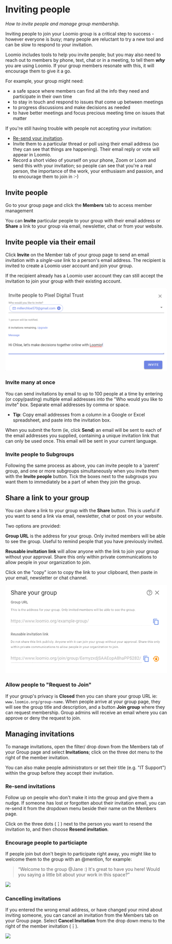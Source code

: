 # Inviting people
_How to invite people and manage group membership._

Inviting people to join your Loomio group is a critical step to success - however everyone is busy; many people are reluctant to try a new tool and can be slow to respond to your invitation.  

Loomio includes tools to help you invite people; but you may also need to reach out to members by phone, text, chat or in a meeting, to tell them ***why*** you are using Loomio. If your group members resonate with this, it will encourage them to give it a go.

For example, your group might need:
- a safe space where members can find all the info they need and participate in their own time
- to stay in touch and respond to issues that come up between meetings 
- to progress discussions and make decisions as needed
- to have better meetings and focus precious meeting time on issues that matter

If you're still having trouble with people not accepting your invitation: 
- [Re-send your invitation](#re-send-invitations).
- Invite them to a particular thread or poll using their email address (so they can see that things are happening). Their email reply or vote will appear in Loomio.
- Record a short video of yourself on your phone, Zoom or Loom and send this with your invitation; so people can see that you're a real person, the importance of the work, your enthusiasm and passion, and to encourage them to join in :-)

## Invite people

Go to your group page and click the **Members** tab to access member management

You can **Invite** particular people to your group with their email address or **Share** a link to your group via email, newsletter, chat or from your website.

## Invite people via their email

Click **Invite** on the Member tab of your group page to send an email invitation with a _single-use_ link to a person's email address.  The recipient is invited to create a Loomio user account and join your group.  

If the recipient already has a Loomio user account they can still accept the invitation to join your group with their existing account.

![](invite_member.png)

### Invite many at once

You can send invitations by email to up to 100 people at a time by entering (or copy/pasting) multiple email addresses into the "Who would you like to invite" box. Separate email addresses by comma or space. 

- **Tip**: Copy email addresses from a column in a Google or Excel spreadsheet, and paste into the invitation box.

When you submit the form (ie, click **Send**) an email will be sent to each of the email addresses you supplied, containing a unique invitation link that can only be used once. This email will be sent in your current language.

### Invite people to Subgroups

Following the same process as above, you can invite people to a 'parent' group, and one or more subgroups simultaneously when you invite them with the **Invite people** button. Tick the boxes next to the subgroups you want them to immediately be a part of when they join the group.

## Share a link to your group

You can share a link to your group with the **Share** button. This is useful if you want to send a link via email, newsletter, chat or post on your website.

Two options are provided:

**Group URL** is the address for your group. Only invited members will be able to see the group. Useful to remind people that you have previously invited. 

**Reusable invitation link** will allow anyone with the link to join your group without your approval.  Share this only within private communications to allow people in your organization to join.

Click on the "copy" icon to copy the link to your clipboard, then paste in your email, newsletter or chat channel.

![](share_group.png)

### Allow people to "Request to Join"

If your group's privacy is **Closed** then you can share your group URL ie: `www.loomio.org/group-name`. When people arrive at your group page, they will see the group title and description, and a button **Join group** where they can request membership. Group admins will receive an email where you can approve or deny the request to join.

## Managing invitations

To manage invitations, open the filter/ drop down from the Members tab of your Group page and select **Invitations**; click on the three dot menu to the right of the member invitation.

You can also make people administrators or set their title (e.g. "IT Support") within the group before they accept their invitation.

### Re-send invitations

Follow up on people who don't make it into the group and give them a nudge. If someone has lost or forgotten about their invitation email, you can re-send it from the dropdown menu beside their name on the Members page.

Click on the three dots (**⋮**) next to the person you want to resend the invitation to, and then choose **Resend invitation**. 

### Encourage people to particiapte

If people join but don't begin to participate right away, you might like to welcome them to the group with an @mention, for example:

> “Welcome to the group @Jane :) It's great to have you here! Would you saying a little bit about your work in this space?”


![](resend-invitation.png)

### Cancelling invitations
If you entered the wrong email address, or have changed your mind about inviting someone, you can cancel an invitation from the Members tab on your Group page. Select **Cancel Invitation** from the drop down menu to the right of the member invitation (**⋮**).

![](cancel_invitation.png)
